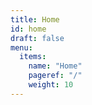 ```yaml
---
title: Home
id: home
draft: false
menu:
  items:
    name: "Home"
    pageref: "/"
    weight: 10
---
```

